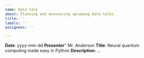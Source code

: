 ```yaml
---
name: Data talk
about: Planning and announcing upcoming data talks.
title: ''
labels: ''
assignees: ''

---
```


**Date**: yyyy-mm-dd
**Presenter**" Mr. Anderson
**Title**: Neural quantum computing made easy in Python
**Description**: ...
